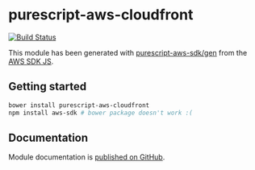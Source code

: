 # purescript-aws-cloudfront

[![Build Status](https://app.wercker.com/status/5909b9e96d1080804b17a28f72f87b6b/s/master)](https://app.wercker.com/project/byKey/5909b9e96d1080804b17a28f72f87b6b)

This module has been generated with [purescript-aws-sdk/gen](https://github.com/purescript-aws-sdk/gen) from the [AWS SDK JS](https://github.com/aws/aws-sdk-js).

## Getting started

```sh
bower install purescript-aws-cloudfront
npm install aws-sdk # bower package doesn't work :(
```

## Documentation

Module documentation is [published on GitHub](https://github.com/purescript-aws-sdk/purescript-aws-cloudfront/tree/master/docs).
